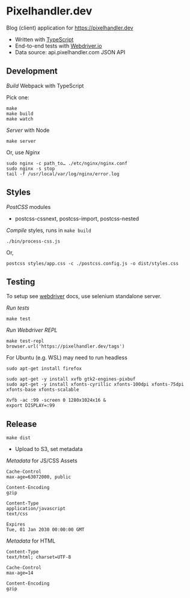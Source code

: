 # Pixelhandler.dev

Blog (client) application for https://pixelhandler.dev

- Written with [TypeScript][typescript]
- End-to-end tests with [Webdriver.io][webdriver]
- Data source: api.pixelhandler.com JSON API


## Development

*Build* Webpack with TypeScript

Pick one:

    make
    make build
    make watch

*Server* with Node

    make server

Or, use *Nginx*

    sudo nginx -c path_to… ./etc/nginx/nginx.conf
    sudo nginx -s stop
    tail -f /usr/local/var/log/nginx/error.log


## Styles

*PostCSS* modules

- postcss-cssnext, postcss-import, postcss-nested

*Compile* styles, runs in `make build`

    ./bin/process-css.js

Or,

    postcss styles/app.css -c ./postcss.config.js -o dist/styles.css


## Testing

To setup see [webdriver] docs, use selenium standalone server.

*Run tests*

    make test

*Run Webdriver REPL*

    make test-repl
    browser.url('https://pixelhandler.dev/tags')

For Ubuntu (e.g. WSL) may need to run headless

    sudo apt-get install firefox

    sudo apt-get -y install xvfb gtk2-engines-pixbuf
    sudo apt-get -y install xfonts-cyrillic xfonts-100dpi xfonts-75dpi xfonts-base xfonts-scalable

    Xvfb -ac :99 -screen 0 1280x1024x16 &
    export DISPLAY=:99


## Release

    make dist

- Upload to S3, set metadata

*Metadata* for JS/CSS Assets

```
Cache-Control
max-age=63072000, public

Content-Encoding
gzip

Content-Type
application/javascript
text/css

Expires
Tue, 01 Jan 2030 00:00:00 GMT
```

*Metadata* for HTML

```
Content-Type
text/html; charset=UTF-8

Cache-Control
max-age=14

Content-Encoding
gzip
```


[typescript]: https://www.typescriptlang.org/
[webdriver]: http://webdriver.io/guide.html
